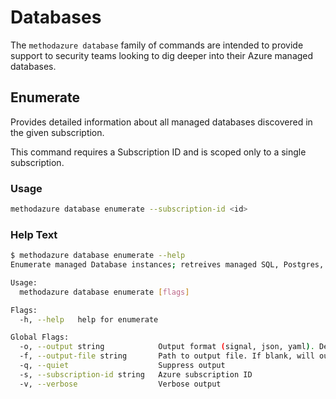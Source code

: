 # Databases

The `methodazure database` family of commands are intended to provide support to security teams looking to dig deeper into their Azure managed databases.

## Enumerate

Provides detailed information about all managed databases discovered in the given subscription.

This command requires a Subscription ID and is scoped only to a single subscription.

### Usage

```bash
methodazure database enumerate --subscription-id <id>
```

### Help Text

```bash
$ methodazure database enumerate --help
Enumerate managed Database instances; retreives managed SQL, Postgres, and Postgres Flexible instance details

Usage:
  methodazure database enumerate [flags]

Flags:
  -h, --help   help for enumerate

Global Flags:
  -o, --output string            Output format (signal, json, yaml). Default value is signal (default "signal")
  -f, --output-file string       Path to output file. If blank, will output to STDOUT
  -q, --quiet                    Suppress output
  -s, --subscription-id string   Azure subscription ID
  -v, --verbose                  Verbose output

```
